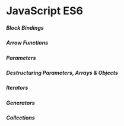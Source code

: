 # JavaScript ES6

##### Block Bindings
##### Arrow Functions
##### Parameters
##### Destructuring Parameters, Arrays & Objects
##### Iterators
##### Generators
##### Collections 